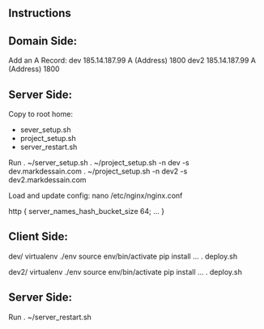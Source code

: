Instructions
------------

Domain Side:
------------
Add an A Record:
dev 185.14.187.99 A (Address) 1800
dev2 185.14.187.99 A (Address) 1800

Server Side:
------------
Copy to root home: 
 - sever_setup.sh
 - project_setup.sh
 - server_restart.sh


Run
. ~/server_setup.sh
. ~/project_setup.sh -n dev -s dev.markdessain.com
. ~/project_setup.sh -n dev2 -s dev2.markdessain.com


Load and update config:
nano /etc/nginx/nginx.conf

http {
    server_names_hash_bucket_size 64;
    ...
}


Client Side:
------------
dev/ 
	virtualenv ./env
	source env/bin/activate
	pip install ...
	. deploy.sh

dev2/ 
	virtualenv ./env
	source env/bin/activate
	pip install ...
	. deploy.sh



Server Side:
------------
Run
. ~/server_restart.sh